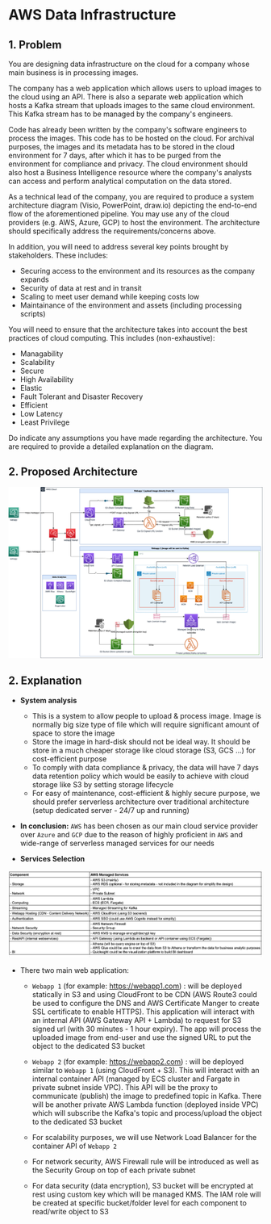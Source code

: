 # AWS Data Infrastructure

## 1. Problem

You are designing data infrastructure on the cloud for a company whose main business is in processing images.

The company has a web application which allows users to upload images to the cloud using an API. There is also a separate web application which hosts a Kafka stream that uploads images to the same cloud environment. This Kafka stream has to be managed by the company's engineers. 

Code has already been written by the company's software engineers to process the images. This code has to be hosted on the cloud. For archival purposes, the images and its metadata has to be stored in the cloud environment for 7 days, after which it has to be purged from the environment for compliance and privacy. The cloud environment should also host a Business Intelligence resource where the company's analysts can access and perform analytical computation on the data stored.

As a technical lead of the company, you are required to produce a system architecture diagram (Visio, PowerPoint, draw.io) depicting the end-to-end flow of the aforementioned pipeline. You may use any of the cloud providers (e.g. AWS, Azure, GCP) to host the environment. The architecture should specifically address the requirements/concerns above. 

In addition, you will need to address several key points brought by stakeholders. These includes:
- Securing access to the environment and its resources as the company expands
- Security of data at rest and in transit
- Scaling to meet user demand while keeping costs low
- Maintainance of the environment and assets (including processing scripts)


You will need to ensure that the architecture takes into account the best practices of cloud computing. This includes (non-exhaustive):
- Managability
- Scalability
- Secure
- High Availability
- Elastic
- Fault Tolerant and Disaster Recovery
- Efficient
- Low Latency
- Least Privilege

Do indicate any assumptions you have made regarding the architecture. You are required to provide a detailed explanation on the diagram.


## 2. Proposed Architecture

![alt text](data_infrastructure.png)


## 2. Explanation

- <b>System analysis</b>

  - This is a system to allow people to upload & process image. Image is normally big size type of file which will require significant amount of space to store the image
  - Store the image in hard-disk should not be ideal way. It should be store in a much cheaper storage like cloud storage (S3, GCS ...) for cost-efficient purpose
  - To comply with data compliance & privacy, the data will have 7 days data retention policy which would be easily to achieve with cloud storage like S3 by setting storage lifecycle 
  - For easy of maintenance, cost-efficient & highly secure purpose, we should prefer serverless architecture over traditional architecture (setup dedicated server - 24/7 up and running)

- <b>In conclusion:</b> `AWS` has been chosen as our main cloud service provider over `Azure` and `GCP` due to the reason of highly proficient in `AWS` and wide-range of serverless managed services for our needs

- <b>Services Selection</b>

![alt text](services_selection.png)

- There two main web application:
  
  - `Webapp 1` (for example: https://webapp1.com) : will be deployed statically in S3 and using CloudFront to be CDN (AWS Route3 could be used to configure the DNS and AWS Certificate Manger to create SSL certificate to enable HTTPS). This application will interact with an internal API (AWS Gateway API + Lambda) to request for S3 signed url (with 30 minutes - 1 hour expiry). The app will process the uploaded image from end-user and use the signed URL to put the object to the dedicated S3 bucket
  
  - `Webapp 2` (for example: https://webapp2.com) : will be deployed similar to `Webapp 1` (using CloudFront + S3). This will interact with an internal container API (managed by ECS cluster and Fargate in private subnet inside VPC). This API will be the proxy to communicate (publish) the image to predefined topic in Kafka. There will be another private AWS Lambda function (deployed inside VPC) which will subscribe the Kafka's topic and process/upload the object to the dedicated S3 bucket

  - For scalability purposes, we will use Network Load Balancer for the container API of `Webapp 2`
  
  - For network security, AWS Firewall rule will be introduced as well as the Security Group on top of each private subnet
  
  - For data security (data encryption), S3 bucket will be encrypted at rest using custom key which will be managed KMS. The IAM role will be created at specific bucket/folder level for each component to read/write object to S3
  
  
